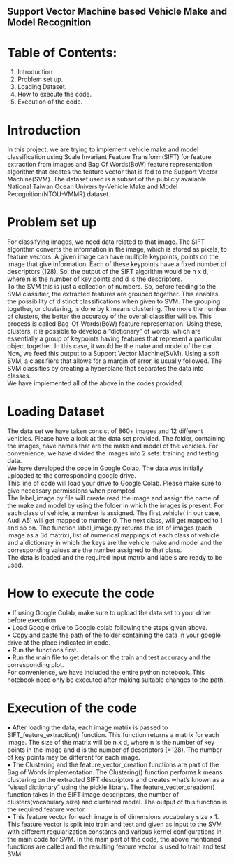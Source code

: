 
## Support Vector Machine based Vehicle Make and Model Recognition  
# Table of Contents:  
1. Introduction  
2. Problem set up.  
3. Loading Dataset.  
4. How to execute the code.  
5. Execution of the code.  
# Introduction  
In this project, we are trying to implement vehicle make and model classification using Scale Invariant Feature Transform(SIFT) for feature extraction from images and Bag Of Words(BoW) feature representation algorithm that creates the feature vector that is fed to the Support Vector Machine(SVM). The dataset used is a subset of the publicly available National Taiwan Ocean University-Vehicle Make and Model Recognition(NTOU-VMMR) dataset.  
# Problem set up  
For classifying images, we need data related to that image. The SIFT algorithm converts the information in the image, which is stored as pixels, to feature vectors. A given image can have multiple keypoints, points on the image that give information. Each of these keypoints have a fixed number of descriptors (128). So, the output of the SIFT algorithm would be n x d, where n is the number of key points and d is the descriptors.  
To the SVM this is just a collection of numbers. So, before feeding to the SVM classifier, the extracted features are grouped together. This enables the possibility of distinct classifications when given to SVM. The grouping together, or clustering, is done by k means clustering. The more the number of clusters, the better the accuracy of the overall classifier will be. This process is called Bag-Of-Words(BoW) feature representation. Using these, clusters, it is possible to develop a “dictionary” of words, which are essentially a group of keypoints having features that represent a particular object together. In this case, it would be the make and model of the car.  
Now, we feed this output to a Support Vector Machine(SVM). Using a soft SVM, a classifiers that allows for a margin of error, is usually followed. The SVM classifies by creating a hyperplane that separates the data into classes.  
We have implemented all of the above in the codes provided.  
# Loading Dataset  
The data set we have taken consist of 860+ images and 12 different vehicles. Please have a look at the data set provided. The folder, containing the images, have names that are the
make and model of the vehicles. For convenience, we have divided the images into 2 sets: training and testing data.  
We have developed the code in Google Colab. The data was initially uploaded to the corresponding google drive.  
This line of code will load your drive to Google Colab. Please make sure to give necessary permissions when prompted.  
The label_image.py file will create read the image and assign the name of the make and model by using the folder in which the images is present. For each class of vehicle, a number is assigned. The first vehicle( in our case, Audi A5) will get mapped to number 0. The next class, will get mapped to 1 and so on. The function label_image.py returns the list of images (each image as a 3d matrix), list of numerical mappings of each class of vehicle and a dictionary in which the keys are the vehicle make and model and the corresponding values are the number assigned to that class.  
The data is loaded and the required input matrix and labels are ready to be used.  
# How to execute the code
• If using Google Colab, make sure to upload the data set to your drive before execution.  
• Load Google drive to Google colab following the steps given above.  
• Copy and paste the path of the folder containing the data in your google drive at the place indicated in code.  
• Run the functions first.  
• Run the main file to get details on the train and test accuracy and the corresponding plot.  
For convenience, we have included the entire python notebook. This notebook need only be executed after making suitable changes to the path.  
# Execution of the code  
• After loading the data, each image matrix is passed to SIFT_feature_extraction() function. This function returns a matrix for each image. The size of the matrix will be n x d, where n is the number of key points in the image and d is the number of descriptors (=128). The number of key points may be different for each image.  
• The Clustering and the feature_vector_creation functions are part of the Bag of Words implementation. The Clustering() function performs k means clustering on the extracted SIFT descriptors and creates what’s known as a “visual dictionary” using the pickle library. The feature_vector_creation() function takes in the SIFT image descriptors, the number of clusters(vocabulary size) and clustered model. The output of this function is the required feature vector.  
• This feature vector for each image is of dimensions vocabulary size x 1. This feature vector is split into train and test and given as input to the SVM with different regularization constants and various kernel configurations in the main code for SVM. In the main part of the code, the above mentioned functions are called and the resulting feature vector is used to train and test SVM.  
